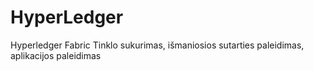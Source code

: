 # HyperLedger
Hyperledger Fabric Tinklo sukurimas, išmaniosios sutarties paleidimas, aplikacijos paleidimas
